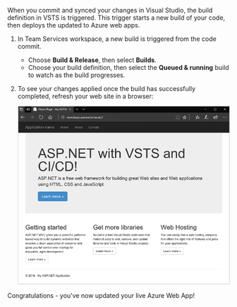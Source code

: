 When you commit and synced your changes in Visual Studio, the build definition in VSTS is triggered. This trigger starts a new build of your code, then deploys the updated to Azure web apps.

1. In Team Services workspace, a new build is triggered from the code commit.
    - Choose **Build & Release**, then select **Builds**.
    - Choose your build definition, then select the **Queued & running** build to watch as the build progresses.
2. To see your changes applied once the build has successfully completed, refresh your web site in a browser:

    ![ASP.NET web app running on Azure Web App from CI/CD pipeline](../media/running-web-app-cicd.png)

Congratulations - you've now updated your live Azure Web App!